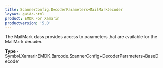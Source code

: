 ```yaml
---
title: ScannerConfig.DecoderParameters+MailMarkDecoder
layout: guide.html
product: EMDK For Xamarin 
productversion: '5.0' 
---
```

The MailMark class provides access to parameters that are available for the MailMark decoder.

**Type** - Symbol.XamarinEMDK.Barcode.ScannerConfig+DecoderParameters+BaseDecoder

